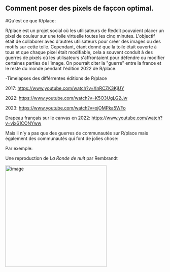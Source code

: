 ## Comment poser des pixels de façcon optimal.

#Qu'est ce que R/place:

R/place est un projet social où les utilisateurs de Reddit pouvaient placer un pixel de couleur sur une toile virtuelle toutes les cinq minutes. L'objectif était de collaborer avec d'autres utilisateurs pour créer des images ou des motifs sur cette toile. Cependant, étant donné que la toile était ouverte à tous et que chaque pixel était modifiable, cela a souvent conduit à des guerres de pixels où les utilisateurs s'affrontaient pour défendre ou modifier certaines parties de l'image. On pourrait citer la "guerre" entre la france et le reste du monde pendant l'édition 2022 de R/place.

-Timelapses des différrentes éditions de R/place

2017: https://www.youtube.com/watch?v=XnRCZK3KjUY

2022: https://www.youtube.com/watch?v=K5O3UgLG2Jw

2023: https://www.youtube.com/watch?v=xjOMPka5WFo

Drapeau français sur le canvas en 2022: https://www.youtube.com/watch?v=vjx61CONYww

Mais il n'y a pas que des guerres de communautés sur R/place mais également des communautés qui font de jolies chose:

Par exemple:

Une reproduction de _La Ronde de nuit_ par Rembrandt 

<img width="319" alt="image" src="https://github.com/are-dynamic-2024-g5/Rplace/assets/159923584/e6fdfcce-9d20-4d42-be19-802b47733f95">



